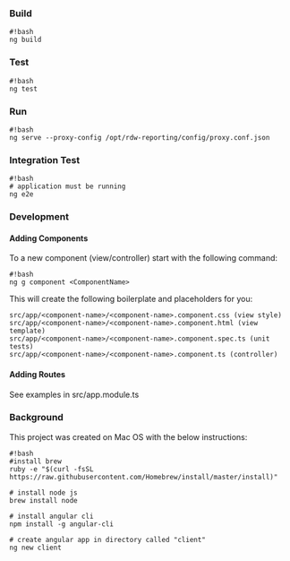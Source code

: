 ### Build ###
```
#!bash
ng build
```
### Test ###
```
#!bash
ng test
```
### Run ###
```
#!bash
ng serve --proxy-config /opt/rdw-reporting/config/proxy.conf.json
```
### Integration Test ###
```
#!bash
# application must be running
ng e2e
```
### Development ###
#### Adding Components ####
To a new component (view/controller) start with the following command:
```
#!bash
ng g component <ComponentName>
```
This will create the following boilerplate and placeholders for you:
```
src/app/<component-name>/<component-name>.component.css (view style)
src/app/<component-name>/<component-name>.component.html (view template)
src/app/<component-name>/<component-name>.component.spec.ts (unit tests)
src/app/<component-name>/<component-name>.component.ts (controller)
```
#### Adding Routes ###
See examples in src/app.module.ts
### Background ###
This project was created on Mac OS with the below instructions:
```
#!bash
#install brew
ruby -e "$(curl -fsSL https://raw.githubusercontent.com/Homebrew/install/master/install)"

# install node js
brew install node

# install angular cli
npm install -g angular-cli

# create angular app in directory called "client"
ng new client
```
